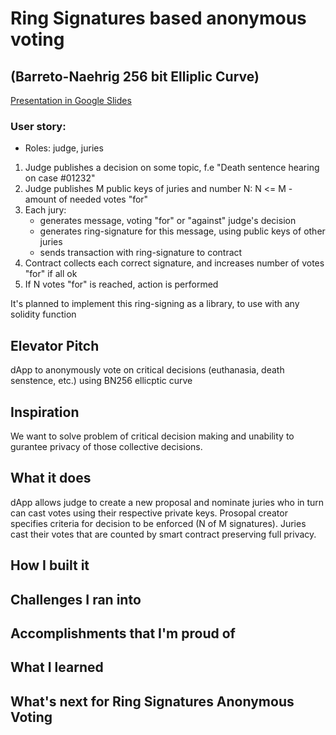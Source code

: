 # Ring Signatures based anonymous voting
## (Barreto-Naehrig 256 bit Elliplic Curve)
[Presentation in Google Slides](https://docs.google.com/presentation/d/17zCLXaHwzHTcYjjKMqEyFRZMnqpjynqsoTjk5YdQ7Yk)


### User story:
- Roles: judge, juries

1. Judge publishes a decision on some topic, f.e "Death sentence hearing on case #01232"
2. Judge publishes M public keys of juries and number N: N <= M - amount of needed votes "for"
3. Each jury:
    - generates message, voting "for" or "against" judge's decision
    - generates ring-signature for this message, using public keys of other juries
    - sends transaction with ring-signature to contract
4. Contract collects each correct signature, and increases number of votes "for" if all ok
5. If N votes "for" is reached, action is performed

It's planned to implement this ring-signing as a library, to use with any solidity function

## Elevator Pitch
dApp to anonymously vote on critical decisions (euthanasia, death senstence, etc.) using BN256 ellicptic curve

## Inspiration
We want to solve problem of critical decision making and unability to gurantee privacy of those collective decisions.

## What it does
dApp allows judge to create a new proposal and nominate juries who in turn can cast votes using their respective private keys.
Prosopal creator specifies criteria for decision to be enforced (N of M signatures).
Juries cast their votes that are counted by smart contract preserving full privacy.

## How I built it
## Challenges I ran into
## Accomplishments that I'm proud of
## What I learned
## What's next for Ring Signatures Anonymous Voting
